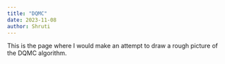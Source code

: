 ```yaml
---
title: "DQMC"
date: 2023-11-08
author: Shruti
---
```


This is the page where I would make an attempt to draw a rough picture of the DQMC algorithm. 

